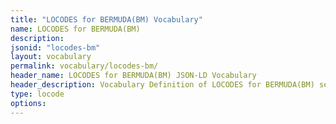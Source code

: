 ```yaml
---
title: "LOCODES for BERMUDA(BM) Vocabulary"
name: LOCODES for BERMUDA(BM) 
description: 
jsonid: "locodes-bm"
layout: vocabulary
permalink: vocabulary/locodes-bm/
header_name: LOCODES for BERMUDA(BM) JSON-LD Vocabulary
header_description: Vocabulary Definition of LOCODES for BERMUDA(BM) semantics in HTML format. JSON-LD format is available at [locodes-bm.jsonld](https://edi3.org/vocabulary/locodes-bm.jsonld)
type: locode
options:
---
```

